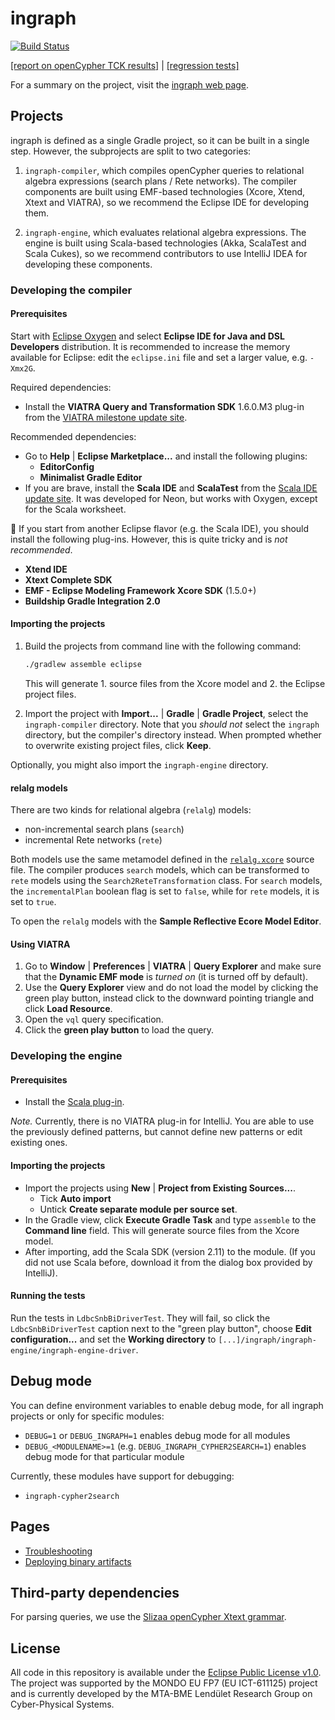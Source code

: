 # ingraph

[![Build Status](https://travis-ci.org/FTSRG/ingraph.svg?branch=master)](https://travis-ci.org/FTSRG/ingraph)

[[report on openCypher TCK results]](http://docs.inf.mit.bme.hu/ingraph/pub/opencypher-report.pdf) | [[regression tests]](http://docs.inf.mit.bme.hu/ingraph/tests/regressionTests/)

For a summary on the project, visit the [ingraph web page](http://docs.inf.mit.bme.hu/ingraph/).

## Projects

ingraph is defined as a single Gradle project, so it can be built in a single step. However, the subprojects are split to two categories:

1. `ingraph-compiler`, which compiles openCypher queries to relational algebra expressions (search plans / Rete networks). The compiler components are built using EMF-based technologies (Xcore, Xtend, Xtext and VIATRA), so we recommend the Eclipse IDE for developing them.

2. `ingraph-engine`, which evaluates relational algebra expressions. The engine is built using Scala-based technologies (Akka, ScalaTest and Scala Cukes), so we recommend contributors to use IntelliJ IDEA for developing these components.

### Developing the compiler

#### Prerequisites

Start with [Eclipse Oxygen](http://www.eclipse.org/downloads/packages/release/Oxygen/) and select **Eclipse IDE for Java and DSL Developers** distribution. It is recommended to increase the memory available for Eclipse: edit the `eclipse.ini` file and set a larger value, e.g. `-Xmx2G`.

Required dependencies:

* Install the **VIATRA Query and Transformation SDK** 1.6.0.M3 plug-in from the [VIATRA milestone update site](http://download.eclipse.org/viatra/updates/milestone/).

Recommended dependencies:

* Go to **Help** | **Eclipse Marketplace...** and install the following plugins:
  * **EditorConfig**
  * **Minimalist Gradle Editor**
* If you are brave, install the **Scala IDE** and **ScalaTest** from the [Scala IDE update site](http://download.scala-ide.org/sdk/lithium/e46/scala212/stable/site). It was developed for Neon, but works with Oxygen, except for the Scala worksheet.

:notebook_with_decorative_cover: If you start from another Eclipse flavor (e.g. the Scala IDE), you should install the following plug-ins. However, this is quite tricky and is _not recommended_.

  * **Xtend IDE**
  * **Xtext Complete SDK**
  * **EMF - Eclipse Modeling Framework Xcore SDK** (1.5.0+)
  * **Buildship Gradle Integration 2.0**

#### Importing the projects

1. Build the projects from command line with the following command:

    ```bash
    ./gradlew assemble eclipse
    ```

    This will generate 1. source files from the Xcore model and 2. the Eclipse project files.
1. Import the project with **Import...** | **Gradle** | **Gradle Project**, select the `ingraph-compiler` directory. Note that you *should not* select the `ingraph` directory, but the compiler's directory instead. When prompted whether to overwrite existing project files, click **Keep**.

Optionally, you might also import the `ingraph-engine` directory.

#### relalg models

There are two kinds for relational algebra (`relalg`) models:

* non-incremental search plans (`search`)
* incremental Rete networks (`rete`)

Both models use the same metamodel defined in the [`relalg.xcore`](ingraph-compiler/ingraph-compiler-relalg-model/src/main/resources/relalg.xcore) source file. The compiler produces `search` models, which can be transformed to `rete` models using the `Search2ReteTransformation` class. For `search` models, the `incrementalPlan` boolean flag is set to `false`, while for `rete` models, it is set to `true`.

To open the `relalg` models with the **Sample Reflective Ecore Model Editor**.

#### Using VIATRA

1. Go to **Window** | **Preferences** | **VIATRA** | **Query Explorer** and make sure that the **Dynamic EMF mode** is _turned on_ (it is turned off by default).
1. Use the **Query Explorer** view and do not load the model by clicking the green play button, instead click to the downward pointing triangle and click **Load Resource**.
1. Open the `vql` query specification.
1. Click the **green play button** to load the query.

### Developing the engine

#### Prerequisites

* Install the [Scala plug-in](https://plugins.jetbrains.com/idea/plugin/1347-scala).

*Note.* Currently, there is no VIATRA plug-in for IntelliJ. You are able to use the previously defined patterns, but cannot define new patterns or edit existing ones.

#### Importing the projects

* Import the projects using **New** | **Project from Existing Sources...**.
  * Tick **Auto import**
  * Untick **Create separate module per source set**.
* In the Gradle view, click **Execute Gradle Task** and type `assemble` to the **Command line** field. This will generate source files from the Xcore model.
* After importing, add the Scala SDK (version 2.11) to the module. (If you did not use Scala before, download it from the dialog box provided by IntelliJ).

#### Running the tests

Run the tests in `LdbcSnbBiDriverTest`. They will fail, so click the `LdbcSnbBiDriverTest` caption next to the "green play button", choose **Edit configuration...** and set the **Working directory** to `[...]/ingraph/ingraph-engine/ingraph-engine-driver`.

## Debug mode

You can define environment variables to enable debug mode, for all ingraph projects or only for specific modules:

* `DEBUG=1` or `DEBUG_INGRAPH=1` enables debug mode for all modules
* `DEBUG_<MODULENAME>=1` (e.g. `DEBUG_INGRAPH_CYPHER2SEARCH=1`) enables debug mode for that particular module

Currently, these modules have support for debugging:

* `ingraph-cypher2search`

## Pages

* [Troubleshooting](troubleshooting.md)
* [Deploying binary artifacts](deploying-binary-artifacts.md)

## Third-party dependencies

For parsing queries, we use the [Slizaa openCypher Xtext grammar](https://github.com/slizaa/slizaa-opencypher-xtext).

## License

All code in this repository is available under the [Eclipse Public License v1.0](http://www.eclipse.org/legal/epl-v10.html). The project was supported by the MONDO EU FP7 (EU ICT-611125) project and is currently developed by the MTA-BME Lendület Research Group on Cyber-Physical Systems.
